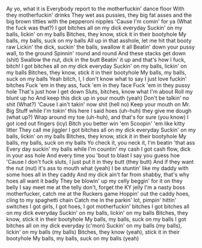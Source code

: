 Ay yo, what it is
Everybody report to the motherfuckin' dance floor
With they motherfuckin' drinks
They wet ass pussies, they big fat asses and the big brown titties with the pepperoni nipples
'Cause I'm comin' for ya
(What the fuck was that?)
I got bitches all on my dick everyday
Suckin' on my balls, lickin' on my balls
Bitches, they know, stick it in their bootyhole
My balls, my balls, suck on my balls
All up in that asshole, let me hit that booty raw
Lickin' the dick, suckin' the balls, swallow it all
Beatin' down your pussy wall, to the ground
Spinnin' round and round
And these stacks get down (shit)
Swallow the nut, dick in the butt
Beatin' it up and that's how I fuck, bitch!
I got bitches all on my dick everyday
Suckin' on my balls, lickin' on my balls
Bitches, they know, stick it in their bootyhole
My balls, my balls, suck on my balls
Yeah bitch, I, I don't know what to say
I just love fuckin' bitches
Fuck 'em in they ass, fuck 'em in they face
Fuck 'em in they pussy hole
That's just how I get down
Sluts, bitches, know what I'm about
Roll my blunt up ho
And keep this dick up in your mouth (yeah)
Don't be talkin' no shit (What?)
'Cause I ain't takin' now shit (hell no)
Keep your mouth on Mr. Big Stuff while I'm tokin' this here
I said hoes (uh-huh) they give me dough (what up?)
Wrap around my toe (uh-huh), and that's for sure (you know)
I got iced out fingers (icy)
Bitch you better win 'em
Scoopin' 'em like kitty litter
They call me jiggler
I got bitches all on my dick everyday
Suckin' on my balls, lickin' on my balls
Bitches, they know, stick it in their bootyhole
My balls, my balls, suck on my balls
Yo check it, you neck it, I'm beatin 'that ass
Every day suckin' my balls while I'm countin' my cash
I got cash flow, dick in your ass hole
And every time you 'bout to blast I say you guess hoe
'Cause I don't fuck sluts, I just put it in they butt (they butt)
And if they want the nut (nut) it's ass to mouth what (yeah)
I be stuntin' like my daddy with some hoes all in they caddy
And my dick ain't far from shabby, that's why hoes all want it badly
They be blowin' up my celly beggin' for it on they belly
I say meet me at the telly don't, forget the KY jelly
I'm a nasty boss motherfucker, catch me at the Ruckers game
Hoppin' out the caddy hoes, cling to my spaghetti chain
Catch me in the parkin' lot, pimpin' hittin' switches
I got girls, I got hoes, I got motherfuckin' bitches
I got bitches all on my dick everyday
Suckin' on my balls, lickin' on my balls
Bitches, they know, stick it in their bootyhole
My balls, my balls, suck on my balls
I got bitches all on my dick everyday (c'mon)
Suckin' on my balls (my balls), lickin' on my balls (my balls)
Bitches, they know (yeah), stick it in their bootyhole
My balls, my balls, suck on my balls (yeah)
